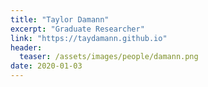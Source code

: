 ```yaml
---
title: "Taylor Damann"
excerpt: "Graduate Researcher"
link: "https://taydamann.github.io"
header:
  teaser: /assets/images/people/damann.png
date: 2020-01-03
---
```

